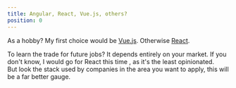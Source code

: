 ```yaml
---
title: Angular, React, Vue.js, others?
position: 0
---
```


As a hobby? My first choice would be [Vue.js](<https://vuejs.org/>). Otherwise [React](<https://reactjs.org/>).

To learn the trade for future jobs? It depends entirely on your market. If you don't know, I would go for React this time , as it's the least opinionated.  
But look the stack used by companies in the area you want to apply, this will be a far better gauge.
